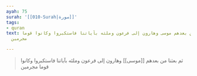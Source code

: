 ```yaml
---
ayah: 75
surah: '[[010-Surah|سورة]]'
tags:
- quran
text: ثم بعثنا من بعدهم موسى وهارون إلى فرعون وملئه بآياتنا فاستكبروا وكانوا قوما
  مجرمين

---
```

> ثم بعثنا من بعدهم [[موسى]] وهارون إلى فرعون وملئه بآياتنا فاستكبروا وكانوا قوما مجرمين
